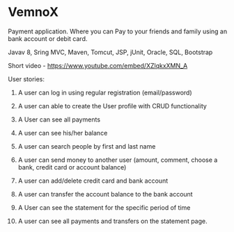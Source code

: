 # VemnoX
Payment application. Where you can Pay to your friends and family using an bank account or debit card.

Javav 8, Sring MVC, Maven, Tomcut, JSP, jUnit, Oracle, SQL, Bootstrap

Short video - https://www.youtube.com/embed/XZlqkxXMN_A

User stories:

1. A user can log in using regular registration (email/password)

2. A user can able to create the User profile with CRUD functionality

3. A User can see all payments

4. A user can see his/her balance

5. A user can search people by first and last name

6. A user can send money to another user (amount, comment, choose a bank, credit card or account balance)

7. A user can add/delete credit card and bank account

8. A user can transfer the account balance to the bank account

9. A User can see the statement for the specific period of time

10. A user can see all payments and transfers on the statement page.

